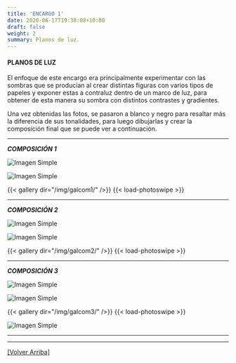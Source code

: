 ```yaml
---
title: 'ENCARGO 1'
date: 2020-06-17T19:30:08+10:00
draft: false
weight: 2
summary: Planos de luz.
---
```

#### <a name="top"></a>PLANOS DE LUZ

El enfoque de este encargo era principalmente experimentar con las sombras que se producían al crear distintas figuras con varios tipos de papeles y exponer estas a contraluz dentro de un marco de luz, para obtener de esta manera su sombra con distintos contrastes y gradientes. 

Una vez obtenidas las fotos, se pasaron a blanco y negro para resaltar más la diferencia de sus tonalidades, para luego dibujarlas y crear la composición final que se puede ver a continuación.

---

***COMPOSICIÓN 1***

![Imagen Simple](/img/fotos1.jpg)

![Imagen Simple](/img/dib1.jpg)

{{< gallery dir="/img/galcom1/" />}} {{< load-photoswipe >}}

---
***COMPOSICIÓN 2***

![Imagen Simple](/img/fotos2.jpg)

![Imagen Simple](/img/dib2.jpg)

{{< gallery dir="/img/galcom2/" />}} {{< load-photoswipe >}}

---
***COMPOSICIÓN 3***

![Imagen Simple](/img/fotos3.jpg)

![Imagen Simple](/img/dib3.jpg)

{{< gallery dir="/img/galcom3/" />}} {{< load-photoswipe >}}

![Imagen Simple](/img/dib4-extra.jpg)

---
---



[[Volver Arriba]](#top)
